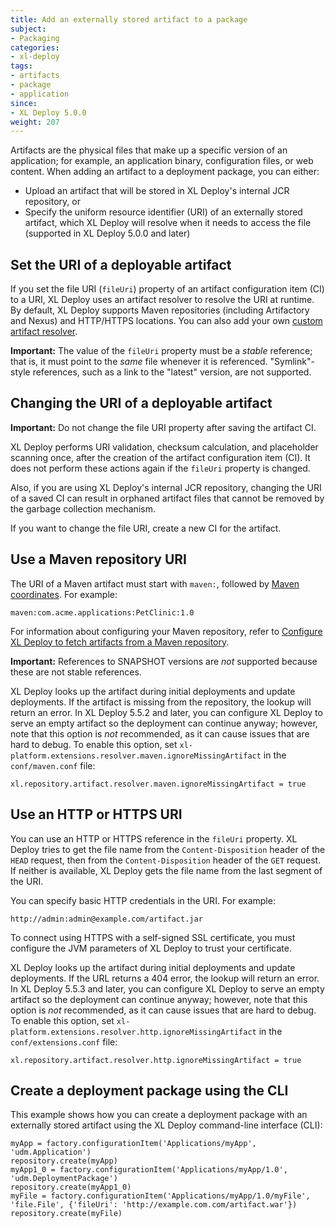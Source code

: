 ```yaml
---
title: Add an externally stored artifact to a package
subject:
- Packaging
categories:
- xl-deploy
tags:
- artifacts
- package
- application
since:
- XL Deploy 5.0.0
weight: 207
---
```


Artifacts are the physical files that make up a specific version of an application; for example, an application binary, configuration files, or web content. When adding an artifact to a deployment package, you can either:

* Upload an artifact that will be stored in XL Deploy's internal JCR repository, or
* Specify the uniform resource identifier (URI) of an externally stored artifact, which XL Deploy will resolve when it needs to access the file (supported in XL Deploy 5.0.0 and later)

## Set the URI of a deployable artifact

If you set the file URI (`fileUri`) property of an artifact configuration item (CI) to a URI, XL Deploy uses an artifact resolver to resolve the URI at runtime. By default, XL Deploy supports Maven repositories (including Artifactory and Nexus) and HTTP/HTTPS locations. You can also add your own [custom artifact resolver](/xl-deploy/how-to/extend-the-external-artifact-storage-feature.html).

**Important:** The value of the `fileUri` property must be a *stable* reference; that is, it must point to the *same* file whenever it is referenced. "Symlink"-style references, such as a link to the "latest" version, are not supported.

## Changing the URI of a deployable artifact

**Important:** Do not change the file URI property after saving the artifact CI.

XL Deploy performs URI validation, checksum calculation, and placeholder scanning once, after the creation of the artifact configuration item (CI). It does not perform these actions again if the `fileUri` property is changed.

Also, if you are using XL Deploy's internal JCR repository, changing the URI of a saved CI can result in orphaned artifact files that cannot be removed by the garbage collection mechanism.

If you want to change the file URI, create a new CI for the artifact.

## Use a Maven repository URI

The URI of a Maven artifact must start with `maven:`, followed by [Maven coordinates](http://maven.apache.org/pom.html#Maven_Coordinates). For example:

    maven:com.acme.applications:PetClinic:1.0

For information about configuring your Maven repository, refer to [Configure XL Deploy to fetch artifacts from a Maven repository](/xl-deploy/how-to/configure-xl-deploy-to-fetch-artifacts-from-a-maven-repository.html).

**Important:** References to SNAPSHOT versions are *not* supported because these are not stable references.

XL Deploy looks up the artifact during initial deployments and update deployments. If the artifact is missing from the repository, the lookup will return an error. In XL Deploy 5.5.2 and later, you can configure XL Deploy to serve an empty artifact so the deployment can continue anyway; however, note that this option is *not* recommended, as it can cause issues that are hard to debug. To enable this option, set `xl-platform.extensions.resolver.maven.ignoreMissingArtifact` in the `conf/maven.conf` file:

    xl.repository.artifact.resolver.maven.ignoreMissingArtifact = true

## Use an HTTP or HTTPS URI

You can use an HTTP or HTTPS reference in the `fileUri` property. XL Deploy tries to get the file name from the `Content-Disposition` header of the `HEAD` request, then from the `Content-Disposition` header of the `GET` request. If neither is available, XL Deploy gets the file name from the last segment of the URI.

You can specify basic HTTP credentials in the URI. For example:

    http://admin:admin@example.com/artifact.jar

To connect using HTTPS with a self-signed SSL certificate, you must configure the JVM parameters of XL Deploy to trust your certificate.

XL Deploy looks up the artifact during initial deployments and update deployments. If the URL returns a 404 error, the lookup will return an error. In XL Deploy 5.5.3 and later, you can configure XL Deploy to serve an empty artifact so the deployment can continue anyway; however, note that this option is *not* recommended, as it can cause issues that are hard to debug. To enable this option, set `xl-platform.extensions.resolver.http.ignoreMissingArtifact` in the `conf/extensions.conf` file:

    xl.repository.artifact.resolver.http.ignoreMissingArtifact = true

## Create a deployment package using the CLI

This example shows how you can create a deployment package with an externally stored artifact using the XL Deploy command-line interface (CLI):

    myApp = factory.configurationItem('Applications/myApp', 'udm.Application')
    repository.create(myApp)
    myApp1_0 = factory.configurationItem('Applications/myApp/1.0', 'udm.DeploymentPackage')
    repository.create(myApp1_0)
    myFile = factory.configurationItem('Applications/myApp/1.0/myFile', 'file.File', {'fileUri': 'http://example.com.com/artifact.war'})
    repository.create(myFile)
